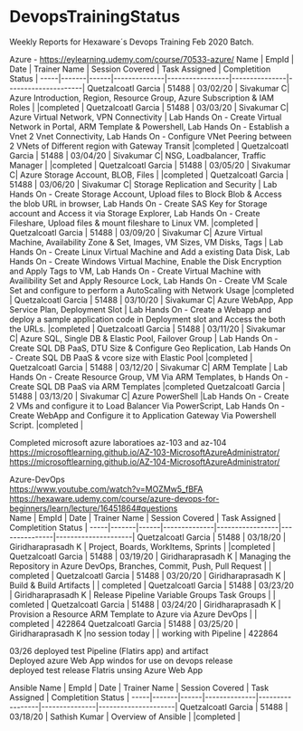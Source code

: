 # DevopsTrainingStatus
Weekly Reports for Hexaware´s Devops Training Feb 2020 Batch.

Azure - https://eylearning.udemy.com/course/70533-azure/
Name | EmpId | Date | Trainer Name | Session Covered | Task Assigned | Completition Status |
-----|-------|------|--------------|-----------------|---------------|---------------------|
Quetzalcoatl Garcia | 51488 | 03/02/20 | Sivakumar C| Azure Introduction, Region, Resource Group, Azure Subscription & IAM Roles |  |completed |
Quetzalcoatl Garcia | 51488 | 03/03/20 | Sivakumar C| Azure Virtual Network, VPN Connectivity  | Lab Hands On - Create Virtual Network in Portal, ARM Template & Powershell, Lab Hands On - Establish a Vnet 2 Vnet Connectivity, Lab Hands On - Configure VNet Peering between 2 VNets of Different region with Gateway Transit |completed |
Quetzalcoatl Garcia | 51488 | 03/04/20 | Sivakumar C| NSG, Loadbalancer, Traffic Manager   |  |completed |
Quetzalcoatl Garcia | 51488 | 03/05/20 | Sivakumar C| Azure Storage Account, BLOB, Files   |  |completed |
Quetzalcoatl Garcia | 51488 | 03/06/20 | Sivakumar C| Storage Replication and Security  | Lab Hands On - Create Storage Account, Upload files to Block Blob & Access the blob URL in browser, Lab Hands On - Create SAS Key for Storage account and Access it via Storage Explorer, Lab Hands On - Create Fileshare, Upload files & mount fileshare to Linux VM. |completed |
Quetzalcoatl Garcia | 51488 | 03/09/20 | Sivakumar C| Azure Virtual Machine, Availability Zone & Set, Images, VM Sizes, VM Disks, Tags | Lab Hands On - Create Linux Virtual Machine and Add a existing Data Disk, Lab Hands On - Create Windows Virtual Machine, Enable the Disk Encryption and Apply Tags to VM, Lab Hands On - Create Virtual Machine with Availibility Set and Apply Resource Lock, Lab Hands On - Create VM Scale Set and configure to perform a AutoScaling with Network Usage   |completed |
Quetzalcoatl Garcia | 51488 | 03/10/20 | Sivakumar C| Azure WebApp, App Service Plan, Deployment Slot | Lab Hands On - Create a Webapp and deploy a sample application code in Deployment slot and Access the both the URLs. |completed |
Quetzalcoatl Garcia | 51488 | 03/11/20 | Sivakumar C| Azure SQL, Single DB & Elastic Pool, Failover Group | Lab Hands On - Create SQL DB PaaS, DTU Size & Configure Geo Replication, Lab Hands On - Create SQL DB PaaS & vcore size with Elastic Pool  |completed |
Quetzalcoatl Garcia | 51488 | 03/12/20 | Sivakumar C| ARM Template | Lab Hands On - Create Resource Group, VM Via ARM Templates, b Hands On - Create SQL DB PaaS via ARM Templates |completed 
Quetzalcoatl Garcia | 51488 | 03/13/20 | Sivakumar C| Azure PowerShell |Lab Hands On - Create 2 VMs and configure it to Load Balancer Via PowerScript, Lab Hands On - Create WebApp and Configure it to Application Gateway Via Powershell Script.  |completed |

Completed microsoft azure laboratioes az-103 and az-104 <br />
https://microsoftlearning.github.io/AZ-103-MicrosoftAzureAdministrator/ <br />
https://microsoftlearning.github.io/AZ-104-MicrosoftAzureAdministrator/ <br />

  
Azure-DevOps <br />
https://www.youtube.com/watch?v=MOZMw5_fBFA <br />
https://hexaware.udemy.com/course/azure-devops-for-beginners/learn/lecture/16451864#questions <br />
Name | EmpId | Date | Trainer Name | Session Covered | Task Assigned | Completition Status |
-----|-------|------|--------------|-----------------|---------------|---------------------|
Quetzalcoatl Garcia | 51488 | 03/18/20 | Giridharaprasadh K | Project, Boards, WorkItems, Sprints |  |completed |
Quetzalcoatl Garcia | 51488 | 03/19/20 | Giridharaprasadh K | Managing the Repository in Azure DevOps, Branches, Commit, Push, Pull Request | | completed |
Quetzalcoatl Garcia | 51488 | 03/20/20 | Giridharaprasadh K | Build & Build Artifacts | | completed |
Quetzalcoatl Garcia | 51488 | 03/23/20 | Giridharaprasadh K | Release Pipeline  Variable Groups Task Groups | | comleted |
Quetzalcoatl Garcia | 51488 | 03/24/20 | Giridharaprasadh K | Provision a Resource ARM Template to Azure via Azure DevOps | | completed | 422864
Quetzalcoatl Garcia | 51488 | 03/25/20 | Giridharaprasadh K |no session today | | working with Pipeline | 422864

03/26
deployed test Pipeline (Flatirs app) and artifact <br />
Deployed azure Web App windos for use on devops release <br />
deployed test release Flatris unsing Azure Web App <br />


Ansible
Name | EmpId | Date | Trainer Name | Session Covered | Task Assigned | Completition Status |
-----|-------|------|--------------|-----------------|---------------|---------------------|
Quetzalcoatl Garcia | 51488 | 03/18/20 | Sathish Kumar | Overview of Ansible |  |completed |



